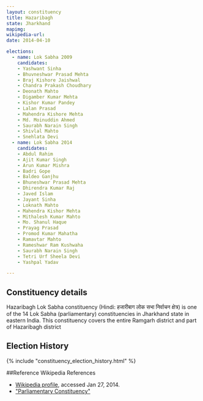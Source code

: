 ```yaml
---
layout: constituency
title: Hazaribagh
state: Jharkhand
mapimg: 
wikipedia-url: 
date: 2014-04-10

elections: 
  - name: Lok Sabha 2009
    candidates: 
    - Yashwant Sinha 
    - Bhuvneshwar Prasad Mehta 
    - Braj Kishore Jaishwal 
    - Chandra Prakash Choudhary 
    - Deonath Mahto 
    - Digamber Kumar Mehta 
    - Kishor Kumar Pandey 
    - Lalan Prasad 
    - Mahendra Kishore Mehta 
    - Md. Moinuddin Ahmed 
    - Saurabh Narain Singh 
    - Shivlal Mahto 
    - Snehlata Devi  
  - name: Lok Sabha 2014
    candidates: 
    - Abdul Rahim 
    - Ajit Kumar Singh 
    - Arun Kumar Mishra 
    - Badri Gope 
    - Baldeo Ganjhu 
    - Bhuneshwar Prasad Mehta 
    - Dhirendra Kumar Raj 
    - Javed Islam 
    - Jayant Sinha 
    - Loknath Mahto 
    - Mahendra Kishor Mehta 
    - Mithalesh Kumar Mahto 
    - Mo. Shanul Haque 
    - Prayag Prasad 
    - Promod Kumar Mahatha 
    - Ramavtar Mahto 
    - Rameshwar Ram Kushwaha 
    - Saurabh Narain Singh 
    - Tetri Urf Sheela Devi 
    - Yashpal Yadav  

---
```


## Constituency details
Hazaribagh Lok Sabha constituency (Hindi: हजारीबाग लोक सभा निर्वाचन क्षेत्र) is one of the 14 Lok Sabha (parliamentary) constituencies in Jharkhand state in eastern India. This constituency covers the entire Ramgarh district and part of Hazaribagh district




## Election History
{% include "constituency_election_history.html" %}

##Reference
Wikipedia References
- [Wikipedia profile]({{page.profile.wikipedia}}), accessed Jan 27, 2014.
- ["Parliamentary Constituency"][wiki1]

[wiki1]: http://www.jharkhand.gov.in/ceo/2005/constituencies.html
